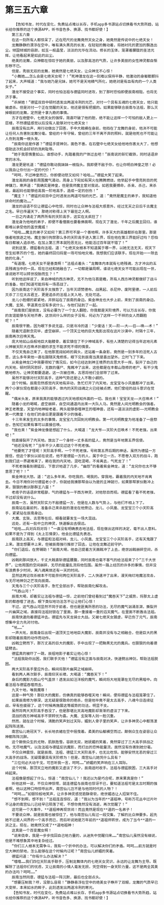# 第三五六章
        【告知书友，时代在变化，免费站点难以长存，手机app多书源站点切换看书大势所趋，站长给你推荐的这个换源APP，听书音色多、换源、找书都好使！】
       第三五六章
       在这一刻所有人都惊呆了，近在咫尺的龙舞竟然天女之身，她竟然是传说中的七绝天女！
       龙舞静静的漂浮在空中，唯有满头黑亮的长发，在轻轻的舞动着，将她衬托的更加的飘逸出尘。倾国倾城的容颜，如玉一般晶莹，淡淡的光华在流动。修长的玉体，笼罩着朦胧的圣洁光辉，让他看起来是如此的出尘。
       绝美的龙舞，众神都在惊叹于她的美丽，以及那高洁的气质，让许多美丽的女性神灵都自惭形秽不已。
       但是，秀丽无双的龙舞，她竟然是七绝天女，让众神无不心惊！
       “小舞她……怎么会是七绝天女呢？！”死神潜龙在这一刻难以保持平静，他激动的身躯都颤抖了起来，大声喊道：“我与她乃是兄妹，她可不是天地精气所化，她绝对是有血有肉的一个人类女子。”
       潜龙不接受这个事实，同时也怕法祖与德猛同时进攻，到了那时恐怕即便辰南相阻，也将无济于事。
       “杀掉她！”德猛双目中顿时透发出两道冷冽的光芒。对付一个具有五魂的七绝天女，他只能被虐杀。但是对付一个正在觉醒的天女，他还是很有把握的。如果能够联合辰南与法祖，那么灭掉眼前的龙舞，定然是十拿九稳的事情。
       方才在绝壁中，七绝天女的强悍，简直吓破了他的胆，绝不能让这样一个可怕的敌人更上一层楼，不然德猛感觉以后没有人能够对付七绝天女！
       辰南没有出声，用行动做出了回答，手中大戟横在身前，他挡在了龙舞的身前，他决不可能让任何人伤害到龙舞分毫。曾经的十年守候，曾经的三年不离不弃的照料，就是他死也不可能让人伤到龙舞一根头发。
       “辰南你这是作甚？”德猛手提神剑，面色不善。在石壁中七绝天女给他地伤害太大了，他想借助这次机会好好的洗刷耻辱。
       “她于我恩情重如山，谁想动手，先踏着我的尸体过去吧！”辰南说的斩钉截铁，同时话语非常的冰冷。
       潜龙更是吼道：“德猛你敢动我妹妹一根指头。我即便不敌于你，也让你明白神皇之怒！必以我血让你付出一定的代价！”
       “呵呵，不过神皇而已，你即便动怒又如何？哈哈……”德猛大笑了起来。
       潜龙高挑的身影周围魔气涌动，周身上下宛如有冥火在腾腾燃烧，他举起手中雪亮刺目的死神镰刀，寒声道：“我确实是神皇，但是我师魔主曾对我说。如若我要搏命，杀亲、杀己，来杀敌，最起码也能够给高我一阶地高手，造成一定的创伤！”
       “魔主？！”德猛的双目中立时透发出两道可怕的光芒。道：“竟然是魔主的弟子，我知道他拼命时的魔功……”
       潜龙的话语不仅让德猛心中吃惊，同时也让众神与法祖大感意外，经过无天之日后千古魔主之名。早已传遍天下，那绝对称得上天下最狂之人啊。
       一日之内请走了两界所有的天阶高手，这实在太疯狂了！
       潜龙身为他地的弟子，即便不看僧面也要看佛面啊，现在灭了潜龙，千年之后魔主回归，谁都难以承受他的盖世魔威！
       “哈哈……魔主的弟子又如何？第三界可不是一个善地啊，许多天大的英雄都折在那里。那是强者地放逐之地。魔主强行拘禁那么多的天阶高手进入第三界，现在他在第三界能好过吗？恐怕每日都被人追杀吧。在加上第三界本就险恶无比，他能活过百年就不错了！”
       说到这里，德猛看向法祖，道：“七绝天女根本不知道属于哪一界，以她无法无天，视天下苍生如草芥的个性，她的最终回归将是一场可怕地灾难。我想我们应该联手。现在开始一一除去她的化身。”
       “有道理。七绝天女不是善类啊！”法祖点着头：“龙舞体内本就有七绝残魂，方才冲出的五具残魂当中的一具。现在已经和她融合了。一切都是骗局啊，谁说七绝天女不可能出现在一世，谁说她不可以转世投胎而生？！”
       听到他这样说了，来自神域的西方神灵，无不为他马首是瞻，所有人西方神灵都做好了战斗的准备，他们知道可能将有一场恶战了。
       因为辰南这个天阶高手太强势了，当年灭颂赞德布、战黑起、杀尼仲、废阿里德，一人前后灭杀了三位太古君王，更是追杀的法祖上天入地，无处可逃。
       龙儿小脸绷的紧紧地，并排站在了辰南的身边。紫金神龙也大步上前，来到了辰南的身边。大魔、玄奘、李道真也没有多说什么，与他们站到了一起。
       “辰南我们是朋友，没有必要为了一个女人翻脸，你我都是天阶境界，可以万古长存，你我的友谊能够与天地齐寿，这世间什么样的女子没有，何必为了这样一个不祥的女人而翻脸呢？！”
       辰南很干脆，因为眼下多说无益，只是冷冷的道：“少废话！天——阶——大——召——唤——术！”
       随着咒语默念完毕，虚空崩碎，一个顶天立地的巨大鬼影出现在这片沙漠中，时隔十三年，辰南再次召唤天鬼。
       庞大地如山岳般地巨大骷髅骨，着实镇住了不少神域高手，有些人清楚的记得当年这地元素火神被天阶大召唤术折磨的求生不能求死不得的情景。
       不仅天鬼自己来了，在他那宽阔如岭的肩头，还站着一条身影，竟然是一别多年的活死人古思，这么多年来他一直在跟随天鬼修炼，眼下见到辰南当真是喜出望外，立时飞了下来。
       从紫金神龙口中简要得知了情况后，如今已经达到神王境界的古思大手一挥。裂开了自己的内天地，顿时阴风怒好，无数的僵尸、鬼魄冲了出来，这些都是在丰都山隐修的老尸，有不少鬼魅地修为，让神灵都要退避。这一次被召唤，古思将他们全部带了过来。
       虽然不能够对付天阶高手，这种气势还是让人不敢小觑的。
       这个时候。辰南忽然感觉内天地有异动，急忙打开了内天地，龙宝宝与小凤凰都冲了出来。两个小家伙现在都是小天阶高手，体内的天阶战魂之火已经被点燃，他们曾经的战斗意识在觉醒。
       “偶米头发，原来我真的能够透过内天地感知外面的一切。我也来！宝宝天龙——大召唤术！”
       随着小龙的喝喊，虚空崩碎，自空间通道内出来一大队人马。竟然是人间光明教会的强者。神王老教皇，天堂内地神秘老者，两头能够吞噬神王的噬神兽，还有一道淡淡的虚影——光明教会第一代教皇！在他们的身后更是跟着不少的强者。
       十三年来发生的太多的事情，龙宝宝几次回到光明教会。第一代光明教皇为他准备了一座祭台，告知它如果有事可以直接召唤。
       “我也来！”紫金神龙像是想起了什么，大喊道：“龙大爷——天阶大召唤术！不死老强，出来吧！”
       他直接裂开了内天地。放出了一个身材一丈多高的猛人，竟然是当年地第五界信使。
       “他还没有死？”当年不少人都见过这个不死老强。
       “他要死了才怪呢！天阶高手啊，一个不死老强，号称第五界后期的神话，虽然为德猛一方报信，但这个家伙以前在说谎，他不是德猛一方的人，属于中立一方。不愿卷入双方的战斗，跑到我们这一界避难来了。赖在我的内天地，混吃混喝，不肯离去，气死龙了！”
       不死老强看到德猛后，下意识地退了几步，“幽怨”的看着紫金神龙，道：“龙兄你也太不够意思了吧？！”
       紫金神龙大怒。道：“这么多年来。你吃我的，喝我的。穿我地，霸着我的内天地不肯离去。今日不用你对付德猛老小子，你就给我揍那帮自以为是的主神就行，如果那帮家伙敢冲上来，狠狠的教训那群王八蛋！”
       老痞子的话语非常粗鄙，气的德猛与一干西方神灵，对他怒目而视。德猛看了看不死老强，不过却没有说什么。
       辰南一方，虽然天阶实力不敌德猛一方，但是在人数与气势上，与他们不相上下了。
       辰南站在最前列，准备杀己来杀敌的潜龙在他旁边，龙儿、小凤凰、龙宝宝三个小天阶高手，紧紧站在辰南身边。
       大魔、玄奘、古思等在后，眼看就要发生一场大混战。
       远处，还有一批中立的神灵，快速躲出去很远。
       “哈哈……兵对兵将对将！”一直没有明确表态地法祖，现在做出这样的决定，毫不出人意料。如果不是为了得到《太上忘情录》，他会比德猛先表态。
       辰南跃上高天，与德猛和法祖对峙，龙儿、小凤凰、龙宝宝三个小天阶高手，还有天鬼跟了上来。潜龙想要冲上来，但被辰南强行推拒了回去，让他在龙舞近前守护。
       “你们退后，在旁辅助！”辰南大喝，他自己提着方天画戟冲了上去，绝世凶戟崩碎空间，杀向德猛。
       凶戟刹那间放大，千丈大戟直斩德猛腰腹，同时辰南也毫不客气的给法祖来了个“三千大世界”，让他周围的空间崩碎，无尽的能量乱流将他包围。虽然一路上经历的许多的事情，但并没有浪费多少时间，离八魂离体还有一天的时间。
       显然这两记攻杀根本不可能奈何两位天阶高手，二人快速冲了出来，漫天绚烂地魔法攻击，与无尽地神剑之芒攻向辰南。
       天鬼与三个小天阶高手，急忙全部出手，帮助辰南化解攻击。
       “气吞山河！”
       辰南大喝，却着实让法祖与德猛一惊，之前他们曾经看到过“魔吞天下”之威势，将那太上虚影的都吞噬了进去。眼下类似地功法怎不让让他们心惊！
       不过，这气吞山河显然不同于前者，但也是匪夷所思的功法，无尽的魔气汹涌澎湃，撕裂开一片幽冥之域，直接将法祖封锁在了里面，那一重接着一重的滔天魔气，在里面不断轰击法祖。
       辰南快速向着德猛冲去。德猛先与天龙骑士大战。又被七绝天女蹂虐，早已伤了元气，辰南想集中全力先对付他。
       “吼……”
       一声大吼，辰南身后出现一道顶天立地地巨大魔影，辰南并没有与之相融合，但是巨大的黑影却随着辰南的动作而动作。
       凶戟立劈而下，那万丈高的巨大的魔影，手中出现了一把黝黑无光的魔兵。也狠狠的向着德猛劈去。
       德猛真的被吓了一跳，辰祖地影子着实让他心惊！
       “法祖我助你出困，我们联手灭他！”德猛没有正面与辰南对决，快速劈出神剑，帮助法祖脱困。
       两大天阶高手里应外合。瞬间将那片幽冥之域崩碎。
       看到两人再次联手，辰南仰天长啸，大喝道：“魔吞天下！”
       身后的魔影力拔山兮气盖世！透发出如汪洋般的魔气，瞬间将大地笼罩在无尽的黑暗中。向着法祖与德猛吞噬而去。
       九天十地，唯我魔尊！
       这是一种气势！那巨大的魔影，仿佛真的能够吞噬天地！瞬间，便将德猛与法祖笼罩住了。
       如果辰南修为够深，这无疑是很致命的绝杀，但是他毕竟不是太古高手，八魂今日连续征战，早有些疲弱了。这个时候再施展这等威势的功法，明显不支。
       虽然将两大天阶高手吞没了，但是那堪比天高地魔影却渐渐的虚淡了下来。
       混战的西方神域高手不禁转忧为喜。大魔、玄奘等人则一脸沉重。
       然而，就在这个时候，清脆的笑声划过天际，媚到人骨子里的笑声，让许多神灵心中都荡漾起阵阵涟漪。
       南宫仙儿艳冠天下，长长地衣裙在空中摇曳着。柔美的仙躯横空而过。颠倒众生在姿容让众神都阵阵沉醉。
       这个颠倒众生的尤物，肌肤胜雪。容颜无双，她妩媚的笑着，竟然穿过了三大高手拼战之地。无尽地魔气，以及法祖与德猛反抗魔影，而打出的恐怖能量流，居然没有伤害到她分毫。
       不仅众神震惊，就是辰南、法祖、德猛三大天阶高手，也无比吃惊。能够安然无恙的穿过三大高手的战场，无疑需要具有天阶修为！但是，南宫仙儿她凭什么具有？
       “三位何必大动干戈，可否听我一言，呵呵……”娇媚的笑声响在三人耳际。
       这个时候，那顶天立地的魔影又虚淡了不少，辰南适时收手。法祖与德猛脱困，三大高手对峙起来。
       法祖像是想起了什么，惊道：“南宫仙儿？！我还以为是巧合呢，原来果真是你！”
       听他这样一说，不仅众神惊愕，就连德猛与辰南也惊讶不已，要知道法祖可是太古时期的强者啊，他以这种口吻惊呼出声，南宫仙儿岂不是与他同时代的人物？！
       “呵呵……”如银铃般地笑声，让许多神灵感觉筋酥骨软，绝世媚态让人招架不住。
       “想不到啊，想不到！”法祖连连惊叹，道：“我以为当年的**道祖神，号称万花丛中过片叶不沾身的南宫仙儿已经早已陨落了呢，不想你竟然没有消逝，再次觉醒了！”
       这可是一个大事件，**道祖神再现世间！而且竟然是现在**道的一名弟子！
       不要说众神，就是辰南也被惊住了，他与南宫仙儿有过一段交集，了解的比众神要多。起先她不过是人间界的一个高手而已，而后听说她是万年前的**道祖师转世，成为了当今**道的一派之主。现在，她竟然又成了**道地祖神！
       这真是一个百变魔女啊！
       “说来侥幸，我是一步步找回自己地力量的，从迷失中觉醒归来……”南宫仙儿虽然没有细说，但是不难想象其中地复杂经过。
       “你们三人根本无需争斗，我有一个折中的办法，可以解决你们的矛盾。呵呵……前方就是时空大神的禁地，怎么能够在这个时候内讧呢？”南宫仙儿娇媚的笑着。
       德猛问道：“你有什么办法解决？”
       “嘻嘻……我们四位天阶高手联手，压制龙舞体内的七绝天女灵识，永远的让龙舞为主导。既解除了法祖你们的忧虑，又让辰南的小情人毫发无损，凭空得到一身天阶力量，这不是两全其美的办法吗？呵呵……”
       辰南当然同意，德猛与法祖一阵沉默，最后也全部点头。
       “想要压制我？哼，没那么容易！”静静悬浮在空中的绝美女子睁开了双眼，龙舞的气质早已大变样，本来如水的眸子，此刻透发出两道冷冽的寒光。
       【告知书友，时代在变化，免费站点难以长存，手机app多书源站点切换看书大势所趋，站长给你推荐的这个换源APP，听书音色多、换源、找书都好使！】
